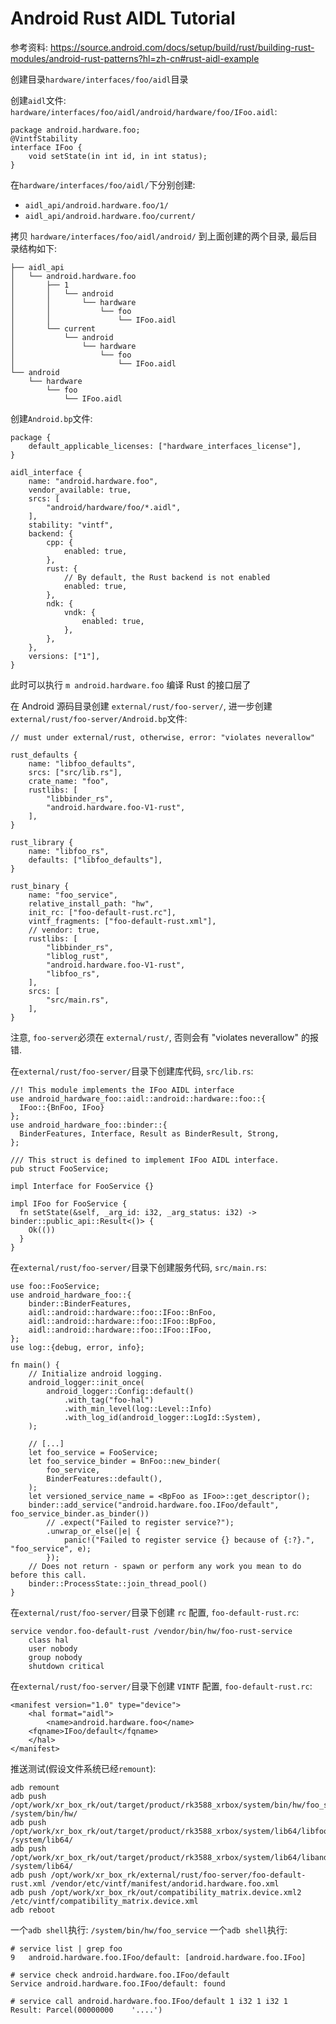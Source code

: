 # Android Rust AIDL Tutorial

参考资料: https://source.android.com/docs/setup/build/rust/building-rust-modules/android-rust-patterns?hl=zh-cn#rust-aidl-example

创建目录`hardware/interfaces/foo/aidl`目录

创建`aidl`文件: `hardware/interfaces/foo/aidl/android/hardware/foo/IFoo.aidl`:
```
package android.hardware.foo;
@VintfStability
interface IFoo {
    void setState(in int id, in int status);
}
```

在`hardware/interfaces/foo/aidl/`下分别创建:
* `aidl_api/android.hardware.foo/1/`
* `aidl_api/android.hardware.foo/current/`

拷贝 `hardware/interfaces/foo/aidl/android/` 到上面创建的两个目录, 最后目录结构如下:
```
├── aidl_api
│   └── android.hardware.foo
│       ├── 1
│       │   └── android
│       │       └── hardware
│       │           └── foo
│       │               └── IFoo.aidl
│       └── current
│           └── android
│               └── hardware
│                   └── foo
│                       └── IFoo.aidl
└── android
    └── hardware
        └── foo
            └── IFoo.aidl
```
创建`Android.bp`文件:
```
package {
    default_applicable_licenses: ["hardware_interfaces_license"],
}

aidl_interface {
    name: "android.hardware.foo",
    vendor_available: true,
    srcs: [
        "android/hardware/foo/*.aidl",
    ],
    stability: "vintf",
    backend: {
        cpp: {
            enabled: true,
        },
        rust: {
            // By default, the Rust backend is not enabled
            enabled: true,
        },
        ndk: {
            vndk: {
                enabled: true,
            },
        },
    },
    versions: ["1"],
}
```
此时可以执行 `m android.hardware.foo` 编译 Rust 的接口层了

在 Android 源码目录创建 `external/rust/foo-server/`, 进一步创建`external/rust/foo-server/Android.bp`文件:
```
// must under external/rust, otherwise, error: "violates neverallow"

rust_defaults {
    name: "libfoo_defaults",
    srcs: ["src/lib.rs"],
    crate_name: "foo",
    rustlibs: [
        "libbinder_rs",
        "android.hardware.foo-V1-rust",
    ],
}

rust_library {
    name: "libfoo_rs",
    defaults: ["libfoo_defaults"],
}

rust_binary {
    name: "foo_service",
    relative_install_path: "hw",
    init_rc: ["foo-default-rust.rc"],
    vintf_fragments: ["foo-default-rust.xml"],
    // vendor: true,
    rustlibs: [
        "libbinder_rs",
        "liblog_rust",
        "android.hardware.foo-V1-rust",
        "libfoo_rs",
    ],
    srcs: [
        "src/main.rs",
    ],
}
```
注意, `foo-server`必须在 `external/rust/`, 否则会有 "violates neverallow" 的报错.

在`external/rust/foo-server/`目录下创建库代码, `src/lib.rs`:
```
//! This module implements the IFoo AIDL interface
use android_hardware_foo::aidl::android::hardware::foo::{
  IFoo::{BnFoo, IFoo}
};
use android_hardware_foo::binder::{
  BinderFeatures, Interface, Result as BinderResult, Strong,
};

/// This struct is defined to implement IFoo AIDL interface.
pub struct FooService;

impl Interface for FooService {}

impl IFoo for FooService {
  fn setState(&self, _arg_id: i32, _arg_status: i32) -> binder::public_api::Result<()> {
    Ok(())
  }
}
```

在`external/rust/foo-server/`目录下创建服务代码, `src/main.rs`:
```
use foo::FooService;
use android_hardware_foo::{ 
    binder::BinderFeatures,
    aidl::android::hardware::foo::IFoo::BnFoo,
    aidl::android::hardware::foo::IFoo::BpFoo,
    aidl::android::hardware::foo::IFoo::IFoo,
};
use log::{debug, error, info};

fn main() {
    // Initialize android logging.
    android_logger::init_once(
        android_logger::Config::default()
            .with_tag("foo-hal")
            .with_min_level(log::Level::Info)
            .with_log_id(android_logger::LogId::System),
    );

    // [...]
    let foo_service = FooService;
    let foo_service_binder = BnFoo::new_binder(
        foo_service,
        BinderFeatures::default(),
    );
    let versioned_service_name = <BpFoo as IFoo>::get_descriptor();
    binder::add_service("android.hardware.foo.IFoo/default", foo_service_binder.as_binder())
        // .expect("Failed to register service?");
        .unwrap_or_else(|e| {
            panic!("Failed to register service {} because of {:?}.", "foo_service", e);
        });
    // Does not return - spawn or perform any work you mean to do before this call.
    binder::ProcessState::join_thread_pool()
}
```

在`external/rust/foo-server/`目录下创建 `rc` 配置, `foo-default-rust.rc`:
```
service vendor.foo-default-rust /vendor/bin/hw/foo-rust-service
    class hal
    user nobody
    group nobody
    shutdown critical
```
在`external/rust/foo-server/`目录下创建 `VINTF` 配置, `foo-default-rust.rc`:
```
<manifest version="1.0" type="device">
    <hal format="aidl">
        <name>android.hardware.foo</name>
	<fqname>IFoo/default</fqname>
    </hal>
</manifest>
```

推送测试(假设文件系统已经`remount`):
```
adb remount
adb push /opt/work/xr_box_rk/out/target/product/rk3588_xrbox/system/bin/hw/foo_service /system/bin/hw/
adb push /opt/work/xr_box_rk/out/target/product/rk3588_xrbox/system/lib64/libfoo_rs.dylib.so /system/lib64/
adb push /opt/work/xr_box_rk/out/target/product/rk3588_xrbox/system/lib64/libandroid_hardware_foo_V1.dylib.so /system/lib64/
adb push /opt/work/xr_box_rk/external/rust/foo-server/foo-default-rust.xml /vendor/etc/vintf/manifest/andorid.hardware.foo.xml
adb push /opt/work/xr_box_rk/out/compatibility_matrix.device.xml2 /etc/vintf/compatibility_matrix.device.xml
adb reboot
```
一个`adb shell`执行: `/system/bin/hw/foo_service`
一个`adb shell`执行: 
```
# service list | grep foo
9	android.hardware.foo.IFoo/default: [android.hardware.foo.IFoo]

# service check android.hardware.foo.IFoo/default
Service android.hardware.foo.IFoo/default: found

# service call android.hardware.foo.IFoo/default 1 i32 1 i32 1
Result: Parcel(00000000    '....')
```